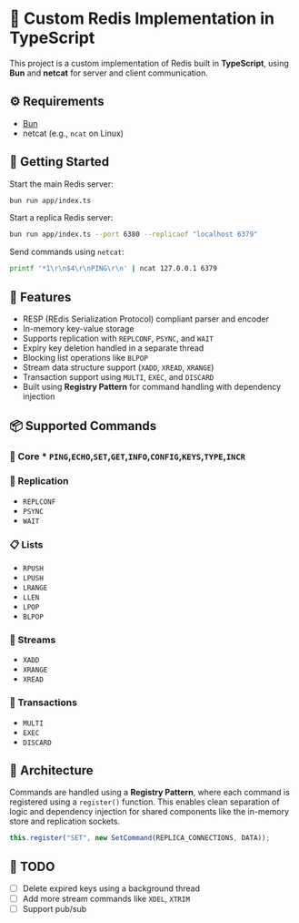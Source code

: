 # 🧠 Custom Redis Implementation in TypeScript

This project is a custom implementation of Redis built in **TypeScript**, using **Bun** and **netcat** for server and client communication.

## ⚙️ Requirements

* [Bun](https://bun.sh/docs/installation)
* netcat (e.g., `ncat` on Linux)

## 🚀 Getting Started

Start the main Redis server:

```bash
bun run app/index.ts
```

Start a replica Redis server:

```bash
bun run app/index.ts --port 6380 --replicaof "localhost 6379"
```

Send commands using `netcat`:

```bash
printf '*1\r\n$4\r\nPING\r\n' | ncat 127.0.0.1 6379
```

## 🧪 Features

* RESP (REdis Serialization Protocol) compliant parser and encoder
* In-memory key-value storage
* Supports replication with `REPLCONF`, `PSYNC`, and `WAIT`
* Expiry key deletion handled in a separate thread
* Blocking list operations like `BLPOP`
* Stream data structure support (`XADD`, `XREAD`, `XRANGE`)
* Transaction support using `MULTI`, `EXEC`, and `DISCARD`
* Built using **Registry Pattern** for command handling with dependency injection

## 📦 Supported Commands

### 🔧 Core * `PING`,`ECHO`,`SET`,`GET`,`INFO`,`CONFIG`,`KEYS`,`TYPE`,`INCR`

### 🧬 Replication

* `REPLCONF`
* `PSYNC`
* `WAIT`

### 📋 Lists

* `RPUSH`
* `LPUSH`
* `LRANGE`
* `LLEN`
* `LPOP`
* `BLPOP`

### 🔁 Streams

* `XADD`
* `XRANGE`
* `XREAD`

### 💼 Transactions

* `MULTI`
* `EXEC`
* `DISCARD`

## 🧱 Architecture

Commands are handled using a **Registry Pattern**, where each command is registered using a `register()` function. This enables clean separation of logic and dependency injection for shared components like the in-memory store and replication sockets.

```ts
this.register("SET", new SetCommand(REPLICA_CONNECTIONS, DATA));
```

## 📌 TODO

* [ ] Delete expired keys using a background thread
* [ ] Add more stream commands like `XDEL`, `XTRIM`
* [ ] Support pub/sub